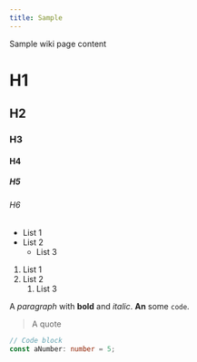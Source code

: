 ```yaml
---
title: Sample
---
```


Sample wiki page content

# H1

## H2

### H3

#### H4

##### H5

###### H6

* List 1
* List 2
  * List 3

1. List 1
2. List 2
   1. List 3

A _paragraph_ with **bold** and *italic*. __An__ some `code`.

> A quote

```typescript
// Code block
const aNumber: number = 5;
```